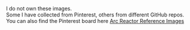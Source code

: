 I do not own these images. <br/>
Some I have collected from Pinterest, others from different GitHub repos. <br/>
You can also find the Pinterest board here [Arc Reactor Reference Images](https://in.pinterest.com/shrutjain8424/iron-man-tony-stark/arc-reactor/) <br/>
